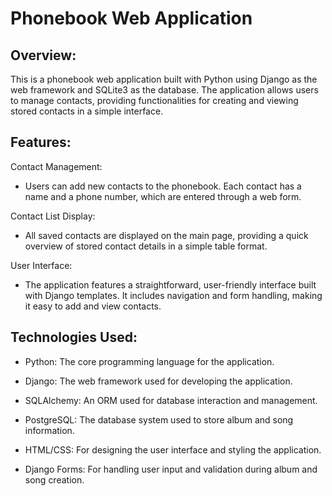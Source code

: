 # Phonebook Web Application

## Overview:
This is a phonebook web application built with Python using Django as the web framework and SQLite3 as the database. The application allows users to manage contacts, providing functionalities for creating and viewing stored contacts in a simple interface.

## Features:
Contact Management:

- Users can add new contacts to the phonebook. Each contact has a name and a phone number, which are entered through a web form.

Contact List Display:

- All saved contacts are displayed on the main page, providing a quick overview of stored contact details in a simple table format.

User Interface:

- The application features a straightforward, user-friendly interface built with Django templates. It includes navigation and form handling, making it easy to add and view contacts.

## Technologies Used:
- Python: The core programming language for the application.

- Django: The web framework used for developing the application.

- SQLAlchemy: An ORM used for database interaction and management.

- PostgreSQL: The database system used to store album and song information.

- HTML/CSS: For designing the user interface and styling the application.

- Django Forms: For handling user input and validation during album and song creation.
